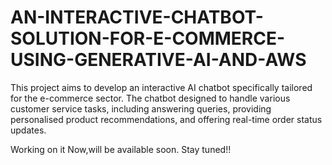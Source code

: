 # AN-INTERACTIVE-CHATBOT-SOLUTION-FOR-E-COMMERCE-USING-GENERATIVE-AI-AND-AWS
This project aims to develop an interactive AI chatbot specifically tailored for the e-commerce sector. The chatbot  designed to handle various customer service tasks, including answering queries, providing personalised product recommendations, and offering real-time order status updates.

Working on it Now,will be available soon. Stay tuned!!

